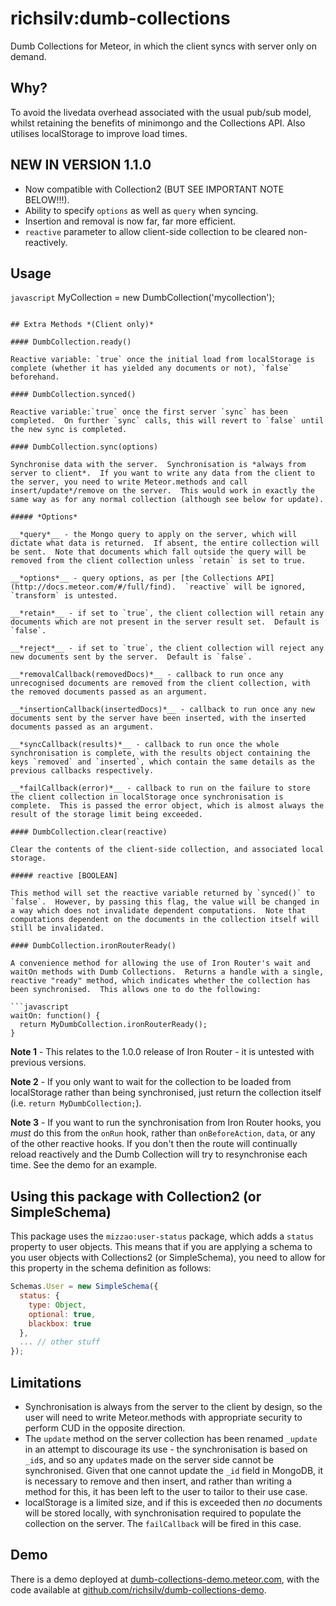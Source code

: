 richsilv:dumb-collections
=======================

Dumb Collections for Meteor, in which the client syncs with server only on demand.

## Why?

To avoid the livedata overhead associated with the usual pub/sub model, whilst retaining the benefits of minimongo and the Collections API.  Also utilises localStorage to improve load times.

## NEW IN VERSION 1.1.0

* Now compatible with Collection2 (BUT SEE IMPORTANT NOTE BELOW!!!).
* Ability to specify `options` as well as `query` when syncing.
* Insertion and removal is now far, far more efficient.
* `reactive` parameter to allow client-side collection to be cleared non-reactively.

## Usage

```javascript```
MyCollection = new DumbCollection('mycollection');
```

## Extra Methods *(Client only)*

#### DumbCollection.ready()

Reactive variable: `true` once the initial load from localStorage is complete (whether it has yielded any documents or not), `false` beforehand.

#### DumbCollection.synced()

Reactive variable:`true` once the first server `sync` has been completed.  On further `sync` calls, this will revert to `false` until the new sync is completed.

#### DumbCollection.sync(options)

Synchronise data with the server.  Synchronisation is *always from server to client*.  If you want to write any data from the client to the server, you need to write Meteor.methods and call insert/update*/remove on the server.  This would work in exactly the same way as for any normal collection (although see below for update).

##### *Options*

__*query*__ - the Mongo query to apply on the server, which will dictate what data is returned.  If absent, the entire collection will be sent.  Note that documents which fall outside the query will be removed from the client collection unless `retain` is set to true.

__*options*__ - query options, as per [the Collections API](http://docs.meteor.com/#/full/find).  `reactive` will be ignored, `transform` is untested.

__*retain*__ - if set to `true`, the client collection will retain any documents which are not present in the server result set.  Default is `false`.

__*reject*__ - if set to `true`, the client collection will reject any new documents sent by the server.  Default is `false`.

__*removalCallback(removedDocs)*__ - callback to run once any unrecognised documents are removed from the client collection, with the removed documents passed as an argument.

__*insertionCallback(insertedDocs)*__ - callback to run once any new documents sent by the server have been inserted, with the inserted documents passed as an argument.

__*syncCallback(results)*__ - callback to run once the whole synchronisation is complete, with the results object containing the keys `removed` and `inserted`, which contain the same details as the previous callbacks respectively.

__*failCallback(error)*__ - callback to run on the failure to store the client collection in localStorage once synchronisation is complete.  This is passed the error object, which is almost always the result of the storage limit being exceeded.

#### DumbCollection.clear(reactive)

Clear the contents of the client-side collection, and associated local storage.

##### reactive [BOOLEAN]

This method will set the reactive variable returned by `synced()` to `false`.  However, by passing this flag, the value will be changed in a way which does not invalidate dependent computations.  Note that computations dependent on the documents in the collection itself will still be invalidated.

#### DumbCollection.ironRouterReady()

A convenience method for allowing the use of Iron Router's wait and waitOn methods with Dumb Collections.  Returns a handle with a single, reactive "ready" method, which indicates whether the collection has been synchronised.  This allows one to do the following:

```javascript
waitOn: function() {
  return MyDumbCollection.ironRouterReady();
}
```

**Note 1** - This relates to the 1.0.0 release of Iron Router - it is untested with previous versions.

**Note 2** - If you only want to wait for the collection to be loaded from localStorage rather than being synchronised, just return the collection itself (i.e. `return MyDumbCollection;`).

**Note 3** - If you want to run the synchronisation from Iron Router hooks, you *must* do this from the `onRun` hook, rather than `onBeforeAction`, `data`, or any of the other reactive hooks.  If you don't then the route will continually reload reactively and the Dumb Collection will try to resynchronise each time.  See the demo for an example.

## Using this package with Collection2 (or SimpleSchema)

This package uses the `mizzao:user-status` package, which adds a `status` property to user objects.  This means that if you are applying a schema to you user objects with Collections2 (or SimpleSchema), you need to allow for this property in the schema definition as follows:

```javascript
Schemas.User = new SimpleSchema({
  status: {
    type: Object,
    optional: true,
    blackbox: true
  },
  ... // other stuff
});
```

## Limitations

* Synchronisation is always from the server to the client by design, so the user will need to write Meteor.methods with appropriate security to perform CUD in the opposite direction.
* The `update` method on the server collection has been renamed `_update` in an attempt to discourage its use - the synchronisation is based on `_id`s, and so any `update`s made on the server side cannot be synchronised.  Given that one cannot update the `_id` field in MongoDB, it is necessary to remove and then insert, and rather than writing a method for this, it has been left to the user to tailor to their use case.
* localStorage is a limited size, and if this is exceeded then *no* documents will be stored locally, with synchronisation required to populate the collection on the server.  The `failCallback` will be fired in this case.

## Demo

There is a demo deployed at [dumb-collections-demo.meteor.com](http://dumb-collections-demo.meteor.com), with the code available at [github.com/richsilv/dumb-collections-demo](https://github.com/richsilv/dumb-collections-demo).
